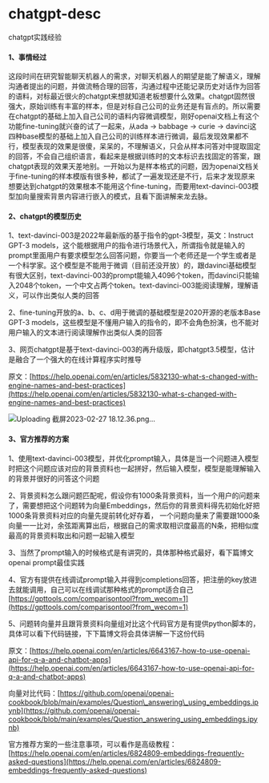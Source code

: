# chatgpt-desc
chatgpt实践经验

#### 1、事情经过

这段时间在研究智能聊天机器人的需求，对聊天机器人的期望是能了解语义，理解沟通者提出的问题，并做流畅合理的回答，沟通过程中还能记录历史对话作为回答的语料，对标最近很火的chatgpt来想就知道老板想要什么效果。chatgpt固然很强大，原始训练有丰富的样本，但是对标自己公司的业务还是有盲点的。所以需要在chatgpt的基础上加入自己公司的语料内容微调模型，刚好openai文档上有这个功能fine-tuning就兴奋的试了一起来，从ada -> babbage -> curie -> davinci这四种base模型的基础上加入自己公司的训练样本进行微调，最后发现效果都不行，模型表现的效果是很傻，呆呆的，不理解语义，只会从样本问答对中提取固定的回答，不会自己组织语言，看起来是根据训练时的文本标识去找固定的答案，跟chatgpt表现的效果天差地别。一开始以为是样本格式的问题，因为openai文档关于fine-tuning的样本模版有很多种，都试了一遍发现还是不行，后来才发现原来想要达到chatgpt的效果根本不能用这个fine-tuning，而要用text-davinci-003模型加向量搜索背景内容进行嵌入的模式，且看下面讲解来龙去脉。

#### 2、chatgpt的模型历史

1、text-davinci-003是2022年最新版的基于指令的gpt-3模型，英文：Instruct GPT-3 models，这个能根据用户的指令进行场景代入，所谓指令就是输入的prompt里面用户有要求模型怎么回答问题，你要当一个老师还是一个学生或者是一个科学家。这个模型是不能用于微调（目前还没开放）的，跟davinci基础模型有很大区别，text-davinci-003的prompt能输入4096个token，而davinci只能输入2048个token，一个中文占两个token。text-davinci-003能阅读理解，理解语义，可以作出类似人类的回答

2、fine-tuning开放的a、b、c、d用于微调的基础模型是2020开源的老版本Base GPT-3 models，这些模型是不懂用户输入的指令的，即不会角色扮演，也不能对用户输入的文本进行阅读理解作出类似人类的回答

3、网页chatgpt是基于text-davinci-003的再升级版，即chatgpt3.5模型，估计是融合了一个强大的在线计算程序实时推导

原文：[https://help.openai.com/en/articles/5832130-what-s-changed-with-engine-names-and-best-practices](https://help.openai.com/en/articles/5832130-what-s-changed-with-engine-names-and-best-practices)

![Uploading 截屏2023-02-27 18.12.36.png…]()



#### 3、官方推荐的方案

1、使用text-davinci-003模型，并优化prompt输入，具体是当一个问题进入模型时把这个问题应该对应的背景资料也一起拼好，然后输入模型，模型是能理解输入的背景并很好的问答这个问题

2、背景资料怎么跟问题匹配呢，假设你有1000条背景资料，当一个用户的问题来了，需要想把这个问题转为向量Embeddings，然后你的背景资料得先初始化好把1000条背景资料对应的向量先提前转化好存着， 一个问题向量来了需要跟1000条向量一一比对，余弦距离算出后，根据自己的需求取相识度最高的N条，把相似度最高的背景资料取出和问题一起输入模型

3、当然了prompt输入的时候格式是有讲究的，具体那种格式最好，看下篇博文openai prompt最佳实践

4、官方有提供在线调试prompt输入并得到completions回答，把注册的key放进去就能调用，自己可以在线调试那种格式的prompt适合自己[https://gpttools.com/comparisontool?from_wecom=1](https://gpttools.com/comparisontool?from_wecom=1)

5、问题转向量并且跟背景资料向量组对比这个代码官方是有提供python脚本的，具体可以看下代码链接，下下篇博文将会具体讲解一下这份代码

原文：[https://help.openai.com/en/articles/6643167-how-to-use-openai-api-for-q-a-and-chatbot-apps](https://help.openai.com/en/articles/6643167-how-to-use-openai-api-for-q-a-and-chatbot-apps)

向量对比代码：[https://github.com/openai/openai-cookbook/blob/main/examples/Question\_answering\_using_embeddings.ipynb](https://github.com/openai/openai-cookbook/blob/main/examples/Question_answering_using_embeddings.ipynb)

官方推荐方案的一些注意事项，可以看作是高级教程：[https://help.openai.com/en/articles/6824809-embeddings-frequently-asked-questions](https://help.openai.com/en/articles/6824809-embeddings-frequently-asked-questions)
